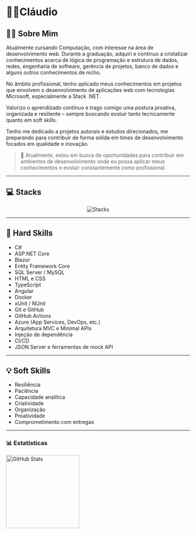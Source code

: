 # 🧑‍💻Cláudio
## 👨‍💻 Sobre Mim

Atualmente cursando Computação, com interesse na área de desenvolvimento web. Durante a graduação, adquiri e continuo a cristalizar conhecimentos acerca de lógica de programação e estrutura de dados, redes, engenharia de software, gerência de projetos, banco de dados e alguns outros conhecimentos de nicho.

No âmbito profissional, tenho aplicado meus conhecimentos em projetos que envolvem o desenvolvimento de aplicações web com tecnologias Microsoft, especialmente a Stack .NET.

Valorizo o aprendizado contínuo e trago comigo uma postura proativa, organizada e resiliente – sempre buscando evoluir tanto tecnicamente quanto em soft skills.

Tenho me dedicado a projetos autorais e estudos direcionados, me preparando para contribuir de forma sólida em times de desenvolvimento focados em qualidade e inovação.

> 💼 Atualmente, estou em busca de oportunidades para contribuir em ambientes de desenvolvimento onde eu possa aplicar meus conhecimentos e evoluir constantemente como profissional.

---

## 💻 Stacks

<div align="center">
  <img src="https://skillicons.dev/icons?i=dotnet,cs,mysql,vscode,postman,html,css,typescript,angular,docker,c,cpp,rider,discord,git,github,githubactions,azure&perline=9" alt="Stacks" />
</div>

---

## 🧠 Hard Skills

- C#
- ASP.NET Core
- Blazor
- Entity Framework Core
- SQL Server / MySQL
- HTML e CSS
- TypeScript
- Angular
- Docker
- xUnit / NUnit
- Git e GitHub
- GitHub Actions
- Azure (App Services, DevOps, etc.)
- Arquitetura MVC e Minimal APIs
- Injeção de dependência
- CI/CD
- JSON Server e ferramentas de mock API

---

## 💡 Soft Skills

- Resiliência  
- Paciência  
- Capacidade analítica  
- Criatividade  
- Organização  
- Proatividade  
- Comprometimento com entregas  

---

### 📊 Estatísticas


<p>
  <img 
    align="left" 
    alt="GitHub Stats" 
    height="200" 
    style="padding-right: 10px;" 
    src="https://github-readme-stats.vercel.app/api?username=Claudio-Caron&show_icons=true&theme=tokyonight&include_all_commits=true&locale=pt-br" 
  />

</p>

